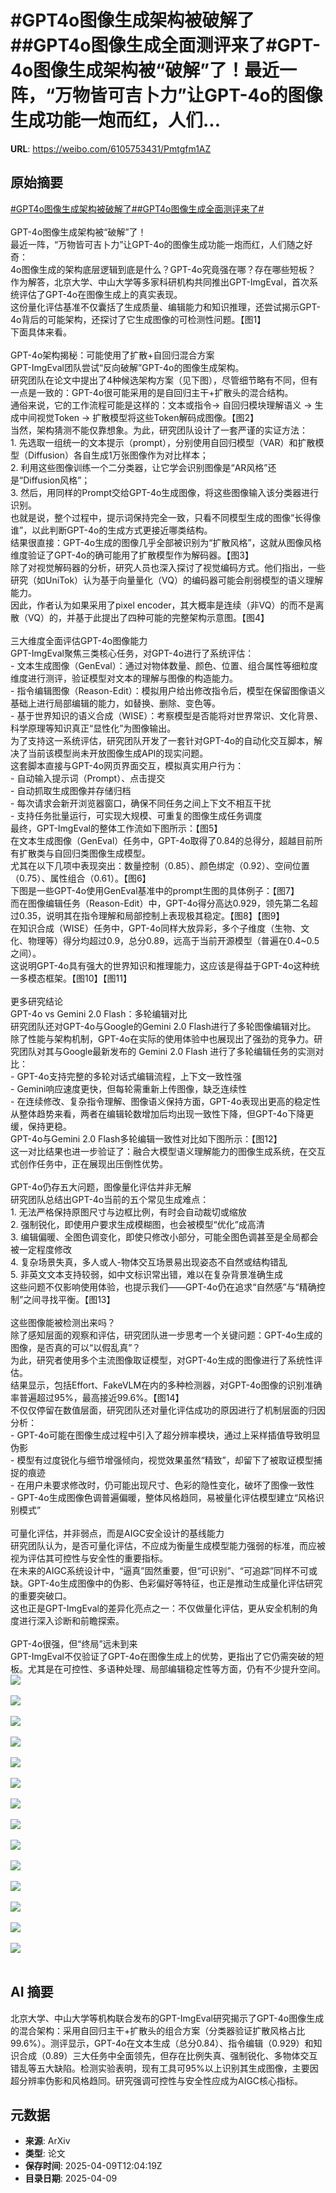 # #GPT4o图像生成架构被破解了##GPT4o图像生成全面测评来了#GPT-4o图像生成架构被“破解”了！最近一阵，“万物皆可吉卜力”让GPT-4o的图像生成功能一炮而红，人们...

**URL**: https://weibo.com/6105753431/Pmtgfm1AZ

## 原始摘要

<a href="https://m.weibo.cn/search?containerid=231522type%3D1%26t%3D10%26q%3D%23GPT4o%E5%9B%BE%E5%83%8F%E7%94%9F%E6%88%90%E6%9E%B6%E6%9E%84%E8%A2%AB%E7%A0%B4%E8%A7%A3%E4%BA%86%23&amp;extparam=%23GPT4o%E5%9B%BE%E5%83%8F%E7%94%9F%E6%88%90%E6%9E%B6%E6%9E%84%E8%A2%AB%E7%A0%B4%E8%A7%A3%E4%BA%86%23" data-hide=""><span class="surl-text">#GPT4o图像生成架构被破解了#</span></a><a href="https://m.weibo.cn/search?containerid=231522type%3D1%26t%3D10%26q%3D%23GPT4o%E5%9B%BE%E5%83%8F%E7%94%9F%E6%88%90%E5%85%A8%E9%9D%A2%E6%B5%8B%E8%AF%84%E6%9D%A5%E4%BA%86%23&amp;extparam=%23GPT4o%E5%9B%BE%E5%83%8F%E7%94%9F%E6%88%90%E5%85%A8%E9%9D%A2%E6%B5%8B%E8%AF%84%E6%9D%A5%E4%BA%86%23" data-hide=""><span class="surl-text">#GPT4o图像生成全面测评来了#</span></a><br><br>GPT-4o图像生成架构被“破解”了！<br>最近一阵，“万物皆可吉卜力”让GPT-4o的图像生成功能一炮而红，人们随之好奇：<br>4o图像生成的架构底层逻辑到底是什么？GPT-4o究竟强在哪？存在哪些短板？<br>作为解答，北京大学、中山大学等多家科研机构共同推出GPT-ImgEval，首次系统评估了GPT-4o在图像生成上的真实表现。<br>这份量化评估基准不仅囊括了生成质量、编辑能力和知识推理，还尝试揭示GPT-4o背后的可能架构，还探讨了它生成图像的可检测性问题。【图1】<br>下面具体来看。<br><br>GPT-4o架构揭秘：可能使用了扩散+自回归混合方案<br>GPT-ImgEval团队尝试“反向破解”GPT-4o的图像生成架构。<br>研究团队在论文中提出了4种候选架构方案（见下图），尽管细节略有不同，但有一点是一致的：GPT-4o很可能采用的是自回归主干+扩散头的混合结构。<br>通俗来说，它的工作流程可能是这样的：文本或指令→ 自回归模块理解语义 → 生成中间视觉Token → 扩散模型将这些Token解码成图像。【图2】<br>当然，架构猜测不能仅靠想象。为此，研究团队设计了一套严谨的实证方法：<br>1. 先选取一组统一的文本提示（prompt），分别使用自回归模型（VAR）和扩散模型（Diffusion）各自生成1万张图像作为对比样本；<br>2. 利用这些图像训练一个二分类器，让它学会识别图像是“AR风格”还是“Diffusion风格”；<br>3. 然后，用同样的Prompt交给GPT-4o生成图像，将这些图像输入该分类器进行识别。<br>也就是说，整个过程中，提示词保持完全一致，只看不同模型生成的图像“长得像谁”，以此判断GPT-4o的生成方式更接近哪类结构。<br>结果很直接：GPT-4o生成的图像几乎全部被识别为“扩散风格”，这就从图像风格维度验证了GPT-4o的确可能用了扩散模型作为解码器。【图3】<br>除了对视觉解码器的分析，研究人员也深入探讨了视觉编码方式。他们指出，一些研究（如UniTok）认为基于向量量化（VQ）的编码器可能会削弱模型的语义理解能力。<br>因此，作者认为如果采用了pixel encoder，其大概率是连续（非VQ）的而不是离散（VQ）的，并基于此提出了四种可能的完整架构示意图。【图4】<br><br>三大维度全面评估GPT-4o图像能力<br>GPT-ImgEval聚焦三类核心任务，对GPT-4o进行了系统评估：<br>- 文本生成图像（GenEval）：通过对物体数量、颜色、位置、组合属性等细粒度维度进行测评，验证模型对文本的理解与图像的构造能力。<br>- 指令编辑图像（Reason-Edit）：模拟用户给出修改指令后，模型在保留图像语义基础上进行局部编辑的能力，如替换、删除、变色等。<br>- 基于世界知识的语义合成（WISE）：考察模型是否能将对世界常识、文化背景、科学原理等知识真正“显性化”为图像输出。<br>为了支持这一系统评估，研究团队开发了一套针对GPT-4o的自动化交互脚本，解决了当前该模型尚未开放图像生成API的现实问题。<br>这套脚本直接与GPT-4o网页界面交互，模拟真实用户行为：<br>- 自动输入提示词（Prompt）、点击提交<br>- 自动抓取生成图像并存储归档<br>- 每次请求会新开浏览器窗口，确保不同任务之间上下文不相互干扰<br>- 支持任务批量运行，可实现大规模、可重复的图像生成任务调度<br>最终，GPT-ImgEval的整体工作流如下图所示：【图5】<br>在文本生成图像（GenEval）任务中，GPT-4o取得了0.84的总得分，超越目前所有扩散类与自回归类图像生成模型。<br>尤其在以下几项中表现突出：数量控制（0.85）、颜色绑定（0.92）、空间位置（0.75）、属性组合（0.61）。【图6】<br>下图是一些GPT-4o使用GenEval基准中的prompt生图的具体例子：【图7】<br>而在图像编辑任务（Reason-Edit）中，GPT-4o得分高达0.929，领先第二名超过0.35，说明其在指令理解和局部控制上表现极其稳定。【图8】【图9】<br>在知识合成（WISE）任务中，GPT-4o同样大放异彩，多个子维度（生物、文化、物理等）得分均超过0.9，总分0.89，远高于当前开源模型（普遍在0.4~0.5之间）。<br>这说明GPT-4o具有强大的世界知识和推理能力，这应该是得益于GPT-4o这种统一多模态框架。【图10】【图11】<br><br>更多研究结论<br>GPT-4o vs Gemini 2.0 Flash：多轮编辑对比<br>研究团队还对GPT-4o与Google的Gemini 2.0 Flash进行了多轮图像编辑对比。<br>除了性能与架构机制，GPT-4o在实际的使用体验中也展现出了强劲的竞争力。研究团队对其与Google最新发布的 Gemini 2.0 Flash 进行了多轮编辑任务的实测对比：<br>- GPT-4o支持完整的多轮对话式编辑流程，上下文一致性强<br>- Gemini响应速度更快，但每轮需重新上传图像，缺乏连续性<br>- 在连续修改、复杂指令理解、图像语义保持方面，GPT-4o表现出更高的稳定性<br>从整体趋势来看，两者在编辑轮数增加后均出现一致性下降，但GPT-4o下降更缓，保持更稳。<br>GPT-4o与Gemini 2.0 Flash多轮编辑一致性对比如下图所示：【图12】<br>这一对比结果也进一步验证了：融合大模型语义理解能力的图像生成系统，在交互式创作任务中，正在展现出压倒性优势。<br><br>GPT-4o仍存五大问题，图像量化评估并非无解<br>研究团队总结出GPT-4o当前的五个常见生成难点：<br>1. 无法严格保持原图尺寸与边框比例，有时会自动裁切或缩放<br>2. 强制锐化，即使用户要求生成模糊图，也会被模型“优化”成高清<br>3. 编辑偏暖、全图色调变化，即使只修改小部分，可能全图色调甚至是全局都会被一定程度修改<br>4. 复杂场景失真，多人或人-物体交互场景易出现姿态不自然或结构错乱<br>5. 非英文文本支持较弱，如中文标识常出错，难以在复杂背景准确生成<br>这些问题不仅影响使用体验，也提示我们——GPT-4o仍在追求“自然感”与“精确控制”之间寻找平衡。【图13】<br><br>这些图像能被检测出来吗？<br>除了感知层面的观察和评估，研究团队进一步思考一个关键问题：GPT-4o生成的图像，是否真的可以“以假乱真”？<br>为此，研究者使用多个主流图像取证模型，对GPT-4o生成的图像进行了系统性评估。<br>结果显示，包括Effort、FakeVLM在内的多种检测器，对GPT-4o图像的识别准确率普遍超过95%，最高接近99.6%。【图14】<br>不仅仅停留在数值层面，研究团队还对量化评估成功的原因进行了机制层面的归因分析：<br>- GPT-4o可能在图像生成过程中引入了超分辨率模块，通过上采样插值导致明显伪影<br>- 模型有过度锐化与细节增强倾向，视觉效果虽然“精致”，却留下了被取证模型捕捉的痕迹<br>- 在用户未要求修改时，仍可能出现尺寸、色彩的隐性变化，破坏了图像一致性<br>- GPT-4o生成图像色调普遍偏暖，整体风格趋同，易被量化评估模型建立“风格识别模式”<br><br>可量化评估，并非弱点，而是AIGC安全设计的基线能力<br>研究团队认为，是否可量化评估，不应成为衡量生成模型能力强弱的标准，而应被视为评估其可控性与安全性的重要指标。<br>在未来的AIGC系统设计中，“逼真”固然重要，但“可识别”、“可追踪”同样不可或缺。GPT-4o生成图像中的伪影、色彩偏好等特征，也正是推动生成量化评估研究的重要突破口。<br>这也正是GPT-ImgEval的差异化亮点之一：不仅做量化评估，更从安全机制的角度进行深入诊断和前瞻探索。<br><br>GPT-4o很强，但“终局”远未到来<br>GPT-ImgEval不仅验证了GPT-4o在图像生成上的优势，更指出了它仍需突破的短板。尤其是在可控性、多语种处理、局部编辑稳定性等方面，仍有不少提升空间。<img style="" src="https://tvax4.sinaimg.cn/large/006Fd7o3gy1i0amelbpkoj30zk0i2n2y.jpg" referrerpolicy="no-referrer"><br><br><img style="" src="https://tvax2.sinaimg.cn/large/006Fd7o3gy1i0ameln7xqj30zk0f67ct.jpg" referrerpolicy="no-referrer"><br><br><img style="" src="https://tvax4.sinaimg.cn/large/006Fd7o3gy1i0amektcswj30zk0efdom.jpg" referrerpolicy="no-referrer"><br><br><img style="" src="https://tvax4.sinaimg.cn/large/006Fd7o3gy1i0amek14ocj30zk0a9gq1.jpg" referrerpolicy="no-referrer"><br><br><img style="" src="https://tvax3.sinaimg.cn/large/006Fd7o3gy1i0amek3trnj30zk0ds4df.jpg" referrerpolicy="no-referrer"><br><br><img style="" src="https://tvax4.sinaimg.cn/large/006Fd7o3gy1i0amelqs4oj30zk0g0n4m.jpg" referrerpolicy="no-referrer"><br><br><img style="" src="https://tvax3.sinaimg.cn/large/006Fd7o3gy1i0amelyxrmj30x00k0wsn.jpg" referrerpolicy="no-referrer"><br><br><img style="" src="https://tvax1.sinaimg.cn/large/006Fd7o3gy1i0amel6adhj30u30k0dmr.jpg" referrerpolicy="no-referrer"><br><br><img style="" src="https://tvax1.sinaimg.cn/large/006Fd7o3gy1i0amelf2jkj30og0k0qju.jpg" referrerpolicy="no-referrer"><br><br><img style="" src="https://tvax3.sinaimg.cn/large/006Fd7o3gy1i0amelvwrqj30uo0k0dpr.jpg" referrerpolicy="no-referrer"><br><br><img style="" src="https://tvax2.sinaimg.cn/large/006Fd7o3gy1i0amelcywdj30nn0k0h0b.jpg" referrerpolicy="no-referrer"><br><br><img style="" src="https://tvax4.sinaimg.cn/large/006Fd7o3gy1i0amelppvtj30zk0jntqj.jpg" referrerpolicy="no-referrer"><br><br><img style="" src="https://tvax1.sinaimg.cn/large/006Fd7o3gy1i0amel1zapj30zk0fpdyl.jpg" referrerpolicy="no-referrer"><br><br><img style="" src="https://tvax3.sinaimg.cn/large/006Fd7o3gy1i0amej40kaj30zk08ewia.jpg" referrerpolicy="no-referrer"><br><br>

## AI 摘要

北京大学、中山大学等机构联合发布的GPT-ImgEval研究揭示了GPT-4o图像生成的混合架构：采用自回归主干+扩散头的组合方案（分类器验证扩散风格占比99.6%）。测评显示，GPT-4o在文本生成（总分0.84）、指令编辑（0.929）和知识合成（0.89）三大任务中全面领先，但存在比例失真、强制锐化、多物体交互错乱等五大缺陷。检测实验表明，现有工具可95%以上识别其生成图像，主要因超分辨率伪影和风格趋同。研究强调可控性与安全性应成为AIGC核心指标。

## 元数据

- **来源**: ArXiv
- **类型**: 论文
- **保存时间**: 2025-04-09T12:04:19Z
- **目录日期**: 2025-04-09
